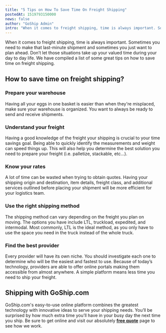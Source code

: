 ```yaml
---
title: "5 Tips on How To Save Time On Freight Shipping"
postedAt: 1519793150000
news: false
author: "GoShip Admin"
intro: "When it comes to freight shipping, time is always important. Sometimes you need to make that last-minute shipment and sometimes you just want to plan ahead. Don’t let those situations take up your valued time during your day to day life. We have compiled a list of some great tips on how to save time on freight shipping. \n\nHow to save time on freight shipping?\n-\n\n\nPrepare your warehouse\n\nHaving all your eggs in one basket is easier than when they're misplaced, make sure your warehouse is organized. You want "
---
```

When it comes to freight shipping, time is always important. Sometimes you need to make that last-minute shipment and sometimes you just want to plan ahead. Don’t let those situations take up your valued time during your day to day life. We have compiled a list of some great tips on how to save time on freight shipping.

How to save time on freight shipping?
-------------------------------------

### **Prepare your warehouse**

Having all your eggs in one basket is easier than when they're misplaced, make sure your warehouse is organized. You want to always be ready to send and receive shipments.

### **Understand your freight**

Having a good knowledge of the freight your shipping is crucial to your time savings goal. Being able to quickly identify the measurements and weight can speed things up. This will also help you determine the best solution you need to prepare your freight (i.e. palletize, stackable, etc…).

### **Know your rates**

A lot of time can be wasted when trying to obtain quotes. Having your shipping origin and destination, item details, freight class, and additional services outlined before placing your shipment will be more efficient for your logistics team.

### **Use the right shipping method**

The shipping method can vary depending on the freight you plan on moving. The options you have include LTL, truckload, expedited, and intermodal. Most commonly, LTL is the ideal method, as you only have to use the space you need in the truck instead of the whole truck.

### **Find the best provider**

Every provider will have its own niche. You should investigate each one to determine who will be the easiest and fastest to use. Because of today’s technology, providers are able to offer online portals making them accessible from almost anywhere. A simple platform means less time you need to ship your freight.

Shipping with GoShip.com
------------------------

GoShip.com's easy-to-use online platform combines the greatest technology with innovative ideas to serve your shipping needs. You’ll be surprised by how much extra time you’ll have in your busy day the next time you ship. Be sure to get online and visit our absolutely **[free quote](http://uat.goship.com/)** page to see how we work.

